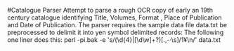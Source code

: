 #Catalogue Parser
Attempt to parse a rough OCR copy of early an 19th century catalogue identifying Title, Volumes, Format , Place of Publication and Date of Publication.
The parser requires the sample data file data.txt be preprocessed to delimit it into yen symbol delimited records:
The following one liner does this: 
	perl -pi.bak -e 's/(\d{4}|[\d\w]+?)[.,-·\s]$/$1¥\n/' data.txt
